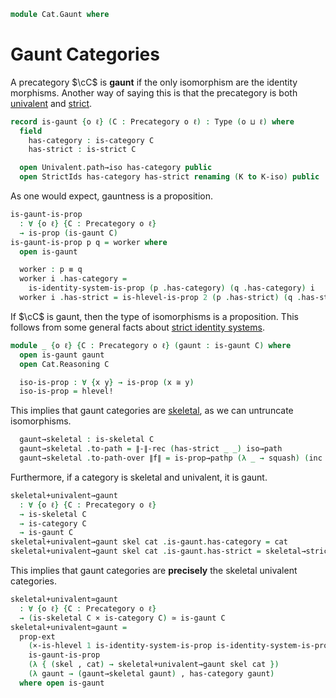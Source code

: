 <!--
```agda
open import 1Lab.Path.IdentitySystem.Strict

open import Cat.Strict
open import Cat.Skeletal
open import Cat.Univalent
open import Cat.Prelude

import Cat.Reasoning
```
-->

```agda
module Cat.Gaunt where
```

# Gaunt Categories

A precategory $\cC$ is **gaunt** if the only isomorphism are the identity
morphisms. Another way of saying this is that the precategory is both
[univalent] and [strict].

[univalent]: Cat.Univalent.html
[strict]: Cat.Strict.html

```agda
record is-gaunt {o ℓ} (C : Precategory o ℓ) : Type (o ⊔ ℓ) where
  field
    has-category : is-category C
    has-strict : is-strict C

  open Univalent.path→iso has-category public
  open StrictIds has-category has-strict renaming (K to K-iso) public
```

As one would expect, gauntness is a proposition.

```agda
is-gaunt-is-prop
  : ∀ {o ℓ} {C : Precategory o ℓ}
  → is-prop (is-gaunt C)
is-gaunt-is-prop p q = worker where
  open is-gaunt

  worker : p ≡ q
  worker i .has-category =
    is-identity-system-is-prop (p .has-category) (q .has-category) i
  worker i .has-strict = is-hlevel-is-prop 2 (p .has-strict) (q .has-strict) i
```

If $\cC$ is gaunt, then the type of isomorphisms is a proposition.
This follows from some general facts about [strict identity systems].

[strict identity systems]: 1Lab.Path.IdentitySystem.Strict.html

```agda
module _ {o ℓ} {C : Precategory o ℓ} (gaunt : is-gaunt C) where
  open is-gaunt gaunt
  open Cat.Reasoning C

  iso-is-prop : ∀ {x y} → is-prop (x ≅ y)
  iso-is-prop = hlevel!
```

This implies that gaunt categories are [skeletal], as we can untruncate
isomorphisms.

[skeletal]: Cat.Skeletal.html

```agda
  gaunt→skeletal : is-skeletal C
  gaunt→skeletal .to-path = ∥-∥-rec (has-strict _ _) iso→path
  gaunt→skeletal .to-path-over ∥f∥ = is-prop→pathp (λ _ → squash) (inc id-iso) ∥f∥
```

Furthermore, if a category is skeletal and univalent, it is gaunt.

```agda
skeletal+univalent→gaunt
  : ∀ {o ℓ} {C : Precategory o ℓ}
  → is-skeletal C
  → is-category C
  → is-gaunt C
skeletal+univalent→gaunt skel cat .is-gaunt.has-category = cat
skeletal+univalent→gaunt skel cat .is-gaunt.has-strict = skeletal→strict _ skel
```

This implies that gaunt categories are **precisely** the skeletal
univalent categories.

```agda
skeletal+univalent≃gaunt
  : ∀ {o ℓ} {C : Precategory o ℓ}
  → (is-skeletal C × is-category C) ≃ is-gaunt C
skeletal+univalent≃gaunt =
  prop-ext
    (×-is-hlevel 1 is-identity-system-is-prop is-identity-system-is-prop)
    is-gaunt-is-prop
    (λ { (skel , cat) → skeletal+univalent→gaunt skel cat })
    (λ gaunt → (gaunt→skeletal gaunt) , has-category gaunt)
  where open is-gaunt
```
